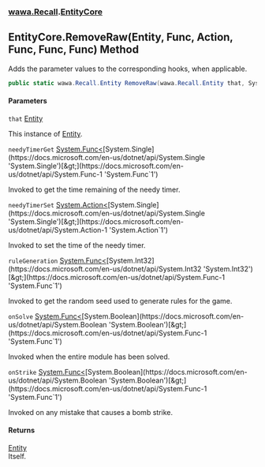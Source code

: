 ### [wawa.Recall](wawa.Recall.md 'wawa.Recall').[EntityCore](EntityCore.md 'wawa.Recall.EntityCore')

## EntityCore.RemoveRaw(Entity, Func<float>, Action<float>, Func<int>, Func<bool>, Func<bool>) Method

Adds the parameter values to the corresponding hooks, when applicable.

```csharp
public static wawa.Recall.Entity RemoveRaw(wawa.Recall.Entity that, System.Func<float> needyTimerGet=null, System.Action<float> needyTimerSet=null, System.Func<int> ruleGeneration=null, System.Func<bool> onSolve=null, System.Func<bool> onStrike=null);
```
#### Parameters

<a name='wawa.Recall.EntityCore.RemoveRaw(wawa.Recall.Entity,System.Func_float_,System.Action_float_,System.Func_int_,System.Func_bool_,System.Func_bool_).that'></a>

`that` [Entity](Entity.md 'wawa.Recall.Entity')

This instance of [Entity](Entity.md 'wawa.Recall.Entity').

<a name='wawa.Recall.EntityCore.RemoveRaw(wawa.Recall.Entity,System.Func_float_,System.Action_float_,System.Func_int_,System.Func_bool_,System.Func_bool_).needyTimerGet'></a>

`needyTimerGet` [System.Func&lt;](https://docs.microsoft.com/en-us/dotnet/api/System.Func-1 'System.Func`1')[System.Single](https://docs.microsoft.com/en-us/dotnet/api/System.Single 'System.Single')[&gt;](https://docs.microsoft.com/en-us/dotnet/api/System.Func-1 'System.Func`1')

Invoked to get the time remaining of the needy timer.

<a name='wawa.Recall.EntityCore.RemoveRaw(wawa.Recall.Entity,System.Func_float_,System.Action_float_,System.Func_int_,System.Func_bool_,System.Func_bool_).needyTimerSet'></a>

`needyTimerSet` [System.Action&lt;](https://docs.microsoft.com/en-us/dotnet/api/System.Action-1 'System.Action`1')[System.Single](https://docs.microsoft.com/en-us/dotnet/api/System.Single 'System.Single')[&gt;](https://docs.microsoft.com/en-us/dotnet/api/System.Action-1 'System.Action`1')

Invoked to set the time of the needy timer.

<a name='wawa.Recall.EntityCore.RemoveRaw(wawa.Recall.Entity,System.Func_float_,System.Action_float_,System.Func_int_,System.Func_bool_,System.Func_bool_).ruleGeneration'></a>

`ruleGeneration` [System.Func&lt;](https://docs.microsoft.com/en-us/dotnet/api/System.Func-1 'System.Func`1')[System.Int32](https://docs.microsoft.com/en-us/dotnet/api/System.Int32 'System.Int32')[&gt;](https://docs.microsoft.com/en-us/dotnet/api/System.Func-1 'System.Func`1')

Invoked to get the random seed used to generate rules for the game.

<a name='wawa.Recall.EntityCore.RemoveRaw(wawa.Recall.Entity,System.Func_float_,System.Action_float_,System.Func_int_,System.Func_bool_,System.Func_bool_).onSolve'></a>

`onSolve` [System.Func&lt;](https://docs.microsoft.com/en-us/dotnet/api/System.Func-1 'System.Func`1')[System.Boolean](https://docs.microsoft.com/en-us/dotnet/api/System.Boolean 'System.Boolean')[&gt;](https://docs.microsoft.com/en-us/dotnet/api/System.Func-1 'System.Func`1')

Invoked when the entire module has been solved.

<a name='wawa.Recall.EntityCore.RemoveRaw(wawa.Recall.Entity,System.Func_float_,System.Action_float_,System.Func_int_,System.Func_bool_,System.Func_bool_).onStrike'></a>

`onStrike` [System.Func&lt;](https://docs.microsoft.com/en-us/dotnet/api/System.Func-1 'System.Func`1')[System.Boolean](https://docs.microsoft.com/en-us/dotnet/api/System.Boolean 'System.Boolean')[&gt;](https://docs.microsoft.com/en-us/dotnet/api/System.Func-1 'System.Func`1')

Invoked on any mistake that causes a bomb strike.

#### Returns
[Entity](Entity.md 'wawa.Recall.Entity')  
Itself.